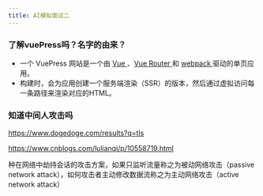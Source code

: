 ```yaml
---
title: AI模拟面试二
---
```




### 了解vuePress吗？名字的由来？

- 一个 VuePress 网站是一个由 [Vue ](http://vuejs.org/)、[Vue Router ](https://github.com/vuejs/vue-router)和 [webpack ](http://webpack.js.org/)驱动的单页应用。
- 构建时，会为应用创建一个服务端渲染（SSR）的版本，然后通过虚拟访问每一条路径来渲染对应的HTML。

### 知道中间人攻击吗

https://www.dogedoge.com/results?q=tls

https://www.cnblogs.com/lulianqi/p/10558719.html

种在网络中劫持会话的攻击方案，如果只监听流量称之为被动网络攻击（passive network attack），如何攻击者主动修改数据流称之为主动网络攻击（active network attack）